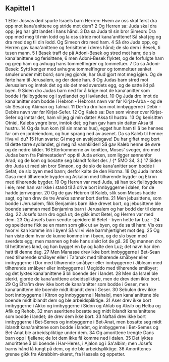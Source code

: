 ## Kapittel 1

1 Etter Josvas død spurte Israels barn Herren: Hvem av oss skal først dra opp mot kana'anittene og stride mot dem?
2 Og Herren sa: Juda skal dra opp; jeg har gitt landet i hans hånd.
3 Da sa Juda til sin bror Simeon: Dra opp med meg til min lodd og la oss stride mot kana'anittene! Så skal jeg og dra med deg til din lodd. Og Simeon dro med ham.
4 Så dro Juda opp, og Herren gav kana'anittene og ferisittene i deres hånd; de slo dem i Besek, ti tusen mann.
5 I Besek traff de på Adoni-Besek og stred mot ham; de slo kana'anittene og ferisittene,
6 men Adoni-Besek flyktet, og de forfulgte ham og grep ham og avhugg hans tommelfingrer og tommeltær.
7 Da sa Adoni-Besek: Sytti konger med avhugne tommelfingrer og tommeltær sanket smuler under mitt bord; som jeg gjorde, har Gud gjort mot meg igjen. Og de førte ham til Jerusalem, og der døde han.
8 Og Judas barn stred mot Jerusalem og inntok det og slo det med sverdets egg, og de satte ild på byen.
9 Siden dro Judas barn ned for å krige mot de kana'anitter som bodde i fjellbygdene og i sydlandet og i lavlandet.
10 Og Juda dro imot de kana'anitter som bodde i Hebron - Hebrons navn var før Kirjat-Arba - og de slo Sesai og Akiman og Talmai.
11 Derfra dro han mot innbyggerne i Debir - Debirs navn var før Kirjat-Sefer.
12 Og Kaleb sa: Den som vinner over Kirjat-Sefer og inntar det, ham vil jeg gi min datter Aksa til hustru.
13 Og kenisitten Otniel, Kalebs yngre bror, inntok det; og han gav ham sin datter Aksa til hustru.
14 Og da hun kom (til sin manns hus), egget hun ham til å be hennes far om en jordeiendom, og hun sprang ned av asenet. Da sa Kaleb til henne: Hva vil du?
15 Hun svarte: Gi meg en avskjedsgave! Du har giftet meg bort til dette tørre sydlandet, gi meg nå vannkilder! Så gav Kaleb henne de øvre og de nedre kilder.
16 Etterkommerne av kenitten, Moses' svoger, dro med Judas barn fra Palmestaden* opp til Juda ørken, som ligger sønnenfor Arad; og de kom og bosatte seg blandt folket der. / {* 5MO 34, 3.}
17 Siden dro Juda ut med sin bror Simeon, og de slo de kana'anitter som bodde i Sefat; de slo byen med bann; derfor kalte de den Horma.
18 Og Juda inntok Gasa med tilhørende bygder og Askalon med tilhørende bygder og Ekron med tilhørende bygder.
19 Og Herren var med Juda, så han tok fjellbygdene i eie; men han var ikke i stand til å drive bort innbyggerne i dalen, for de hadde jernvogner.
20 Og de gav Hebron til Kaleb, slik som Moses hadde sagt, og han drev de tre Anaks sønner bort derfra.
21 Men jebusittene, som bodde i Jerusalem, fikk Benjamins barn ikke drevet bort, og jebusittene ble boende sammen med Benjamins barn i Jerusalem og har bodd der til denne dag.
22 Josefs barn dro også ut; de gikk imot Betel, og Herren var med dem.
23 Og Josefs barn sendte speidere til Betel - byen hette før Luz -
24 og speiderne fikk se en mann som gikk ut av byen, og de sa til ham: Vis oss hvor vi kan komme inn i byen! Så vil vi vise barmhjertighet mot deg.
25 Og han viste dem hvor de kunne komme inn i byen, og de slo byen med sverdets egg; men mannen og hele hans slekt lot de gå.
26 Og mannen dro til hetittenes land, og han bygget en by og kalte den Luz; det navn har den hatt til denne dag.
27 Men Manasse drev ikke bort innbyggerne i Bet-Sean med tilhørende småbyer eller i Ta'anak med tilhørende småbyer eller innbyggerne i Dor med tilhørende småbyer eller innbyggerne i Jibleam med tilhørende småbyer eller innbyggerne i Megiddo med tilhørende småbyer; og det lyktes kana'anittene å bli boende der i landet.
28 Men da Israel ble sterkt, gjorde de kana'anittene arbeidspliktige, men de drev dem ikke bort.
29 Og Efra'im drev ikke bort de kana'anitter som bodde i Geser, men kana'anittene ble boende midt iblandt dem i Geser.
30 Sebulon drev ikke bort innbyggerne i Kitron og innbyggerne i Nahalol, men kana'anittene ble boende midt iblandt dem og ble arbeidspliktige.
31 Aser drev ikke bort innbyggerne i Akko og innbyggerne i Sidon og Ahlab og Aksib og Helba og Afik og Rehob,
32 men aserittene bosatte seg midt iblandt kana'anittene som bodde i landet; de drev dem ikke bort.
33 Naftali drev ikke bort innbyggerne i Bet-Semes og innbyggerne i Bet-Anat, men bosatte seg midt iblandt kana'anittene som bodde i landet, og innbyggerne i Bet-Semes og Bet-Anat ble arbeidspliktige under dem.
34 Og amorittene trengte Dans barn opp i fjellene; de lot dem ikke få komme ned i dalen.
35 Det lyktes amorittene å bli boende i Har-Heres, i Ajalon og i Sa'albim; men Josefs barns hånd lå tungt på dem, og de ble arbeidspliktige.
36 Amorittenes grense gikk fra Akrabbim-skaret, fra Hassela og oppetter.
